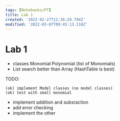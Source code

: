 ```yaml
---
tags: [Notebooks/PT]
title: Lab 1
created: '2022-02-27T12:36:29.794Z'
modified: '2022-03-07T09:45:13.118Z'
---
```


# Lab 1

- classes Monomial Polynomial (list of Monomials)
- List search better than Array (HashTable is best)


TODO: 
 
	(ok) implement Model classes (no model classes)
	(ok) test with small monomial
  - implement addition and subsraction
  - add error checking
  - implement the other 




